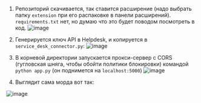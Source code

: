1. Репозиторий скачивается, так ставится расширение (надо выбрать папку `extension` при его распаковке в панели расширений). `requirements.txt` нет, но думаю что это будет поводом посмотреть в код.
![image](https://github.com/user-attachments/assets/b3660708-1b7d-4d77-ae8f-915ccab245d5)

2. Генерируется ключ API в Helpdesk, и копируется в `service_desk_connector.py`:
![image](https://github.com/user-attachments/assets/8babd6f6-1414-4e62-9f90-444a09c60292)

3. В корневой директории запускается прокси-сервер с CORS (гугловская шняга, чтобы обойти политики блокировки) командой `python app.py` (он поднимется на `localhost:5000`)
![image](https://github.com/user-attachments/assets/ed45dad1-8688-4f74-ae5e-251e714feb13)

4. Выглядит сама морда вот так:

![image](https://github.com/user-attachments/assets/833ad079-3fd6-452b-9f8f-d3e9e1eda275)
